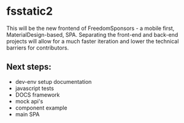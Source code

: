 # fsstatic2

This will be the new frontend of FreedomSponsors - a mobile first, MaterialDesign-based, SPA.
Separating the front-end and back-end projects will allow for a much faster iteration and lower the technical barriers for contributors.

## Next steps:

* dev-env setup documentation
* javascript tests
* DOCS framework
* mock api's
* component example
* main SPA
